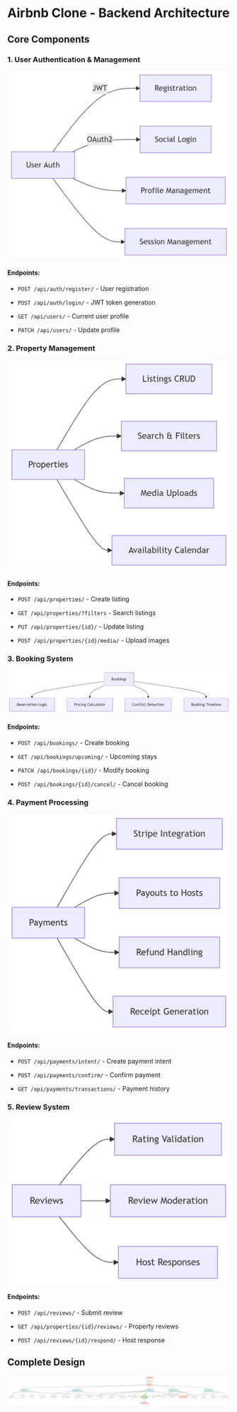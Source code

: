# Airbnb Clone - Backend Architecture

## Core Components
### 1. User Authentication & Management

![auth](./images/user-auth.png)

#### Endpoints:

- `POST /api/auth/register/` - User registration

- `POST /api/auth/login/` - JWT token generation

- `GET /api/users/` - Current user profile

- `PATCH /api/users/` - Update profile

### 2. Property Management

![](./images/property-management.png)

#### Endpoints:

- `POST /api/properties/` - Create listing

- `GET /api/properties/?filters` - Search listings

- `PUT /api/properties/{id}/` - Update listing

- `POST /api/properties/{id}/media/` - Upload images

### 3. Booking System

![](./images/bookings.png)

#### Endpoints:

- `POST /api/bookings/` - Create booking

- `GET /api/bookings/upcoming/` - Upcoming stays

- `PATCH /api/bookings/{id}/` - Modify booking

- `POST /api/bookings/{id}/cancel/` - Cancel booking

### 4. Payment Processing

![](./images/payments.png)

#### Endpoints:

- `POST /api/payments/intent/` - Create payment intent

- `POST /api/payments/confirm/` - Confirm payment

- `GET /api/payments/transactions/` - Payment history

### 5. Review System

![](./images/reviews.png)

#### Endpoints:

- `POST /api/reviews/` - Submit review

- `GET /api/properties/{id}/reviews/` - Property reviews

- `POST /api/reviews/{id}/respond/` - Host response


## Complete Design

![](./images/complete.png)